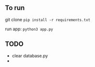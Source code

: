 ## To run 

git clone
```pip install -r requirements.txt```


run app:
```python3 app.py```



## TODO 
 - clear database.py
 - 